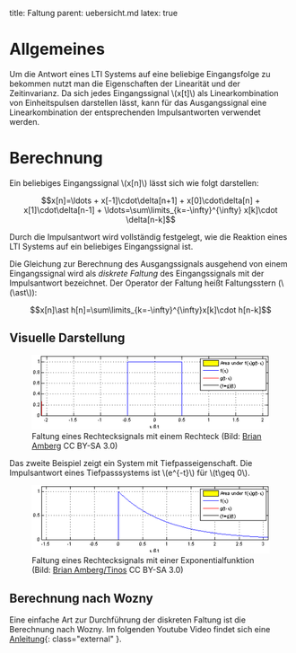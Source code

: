 title: Faltung
parent: uebersicht.md
latex: true

# Allgemeines

Um die Antwort eines LTI Systems auf eine beliebige Eingangsfolge zu bekommen nutzt man die Eigenschaften der Linearität
und der Zeitinvarianz. Da sich jedes Eingangssignal \\(x[t]\\) als Linearkombination von Einheitspulsen darstellen lässt,
kann für das Ausgangssignal eine Linearkombination der entsprechenden Impulsantworten verwendet werden.

# Berechnung
Ein beliebiges Eingangssignal \\(x[n]\\) lässt sich wie folgt darstellen:

$$x[n]=\ldots + x[-1]\cdot\delta[n+1] + x[0]\cdot\delta[n] + x[1]\cdot\delta[n-1] + \ldots=\sum\limits_{k=-\infty}^{\infty} x[k]\cdot \delta[n-k]$$

Durch die Impulsantwort wird vollständig festgelegt, wie die Reaktion eines LTI Systems auf ein beliebiges Eingangssignal
ist.

Die Gleichung zur Berechnung des Ausgangssignals ausgehend von einem Eingangssignal wird als *diskrete Faltung* des
Eingangssignals mit der Impulsantwort bezeichnet. Der Operator der Faltung heißt Faltungsstern (\\(\ast\\)):

$$x[n]\ast h[n]=\sum\limits_{k=-\infty}^{\infty}x[k]\cdot h[n-k]$$

## Visuelle Darstellung
<figure><img src="convolution1.gif"><figcaption>Faltung eines Rechtecksignals mit einem Rechteck (Bild: <a href="https://commons.wikimedia.org/wiki/File:Convolution_of_box_signal_with_itself.gif">Brian Amberg</a> CC BY-SA 3.0)</figcaption></figure>

Das zweite Beispiel zeigt ein System mit Tiefpasseigenschaft. Die Impulsantwort eines Tiefpasssystems ist \\(e^{-t}\\) für \\(t\geq 0\\).

<figure><img src="convolution2.gif"><figcaption>Faltung eines Rechtecksignals mit einer Exponentialfunktion (Bild: <a href="https://commons.wikimedia.org/wiki/File:Convolution_of_spiky_function_with_box2.gif">Brian Amberg/Tinos</a> CC BY-SA 3.0)</figcaption></figure>

## Berechnung nach Wozny
Eine einfache Art zur Durchführung der diskreten Faltung ist die Berechnung nach Wozny. Im folgenden Youtube Video findet
sich eine [Anleitung](https://youtu.be/kVSUnbgul7g?t=24m4s){: class="external" }.
